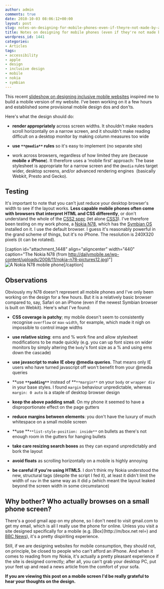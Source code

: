 ```yaml
---
author: admin
comments: true
date: 2010-10-03 08:06:12+00:00
layout: post
slug: notes-on-designing-for-mobile-phones-even-if-theyre-not-made-by-apple
title: Notes on designing for mobile phones (even if they're not made by Apple)
wordpress_id: 1441
categories:
- Articles
tags:
- accessibility
- apple
- design
- inclusive design
- mobile
- nokia
- symbian
---
```


This recent [slideshow on designing inclusive mobile websites](http://www.slideshare.net/bryanrieger/rethinking-the-mobile-web-by-yiibu) inspired me to build a mobile version of my website. I've been working on it a few hours and established some provisional mobile design dos and don'ts.

<!-- more -->

Here's what the design should do:



	
  * **render appropriately** across screen widths. It shouldn't make readers scroll horizontally on a narrow screen, and it shouldn't make reading difficult on a desktop monitor by making column measures too wide

	
  * **use **`**@media**`** rules** so it's easy to implement (no separate site)

	
  * work across browsers, regardless of how limited they are (because **mobile ≠ iPhone**). It therefore uses a ‘mobile first’ approach: The base stylesheet is appropriate for a narrow screen and the `@media` rules target wider, desktop screens, and/or advanced rendering engines  (basically Webkit, Presto and Gecko).




## Testing


It's important to note that you can't just reduce your desktop browser's width to see if the layout works. **Less capable mobile phones often come with browsers that interpret HTML and CSS differently**, or don't understand the whole of the [CSS2 spec](http://www.w3.org/TR/CSS2/) (let alone [CSS3](http://www.w3.org/TR/css3-roadmap/)). I've therefore been testing on my work phone, a [Nokia N78](http://www.gsmarena.com/nokia_n78-2254.php), which has the [Symbian OS](http://www.symbian.org/) installed on it. I use the default browser. I guess it's reasonably powerful in the grand scheme of things, but it's no iPhone. The resolution is 240X320 pixels (it can be rotated).

[caption id="attachment_1448" align="aligncenter" width="440" caption="The Nokia N78 (from http://dailymobile.se/wp-content/uploads/2008/11/nokia-n78-pictures12.jpg)"]![A Nokia N78 mobile phone](http://leonpaternoster.com/wp-content/uploads/2010/10/nokia.jpg)[/caption]


## Observations


Obviously my N78 doesn't represent all mobile phones and I've only been working on the design for a few hours. But it is a relatively basic browser compared to, say, Safari on an iPhone (even if the newest Symbian browser is built on Webkit). Here's what I've found:



	
  * **CSS coverage is patchy**; my mobile doesn't seem to consistently recognise `overflow` or `max-width`, for example, which made it nigh on impossible to control image widths

	
  * **use relative sizing**: ems and % work fine and allow stylesheet modifications to be made quickly (e.g. you can up font sizes on wider monitors by simply altering the `body`'s font size as a % and using ems down the cascade)

	
  * **use javascript to make IE obey @media queries**. That means only IE users who have turned javascript off won't benefit from your @media queries

	
  * **use **`**padding**`** instead of **`**margin**` on your `body` or `wrapper div` in your base styles. I found `margin` behaviour unpredictable, whereas `margin: 0 auto` is a staple of desktop browser design

	
  * **keep the above padding small**. On my phone it seemed to have a disproportionate effect on the page gutters

	
  * **reduce margins between elements**: you don't have the luxury of much whitespace on a small mobile screen

	
  * **use **`**list-style-position: inside**` on bullets as there's not enough room in the gutters for hanging bullets

	
  * **take care resizing search boxes** as they can expand unpredictably and bork the layout

	
  * **avoid floats** as scrolling horizontally on a mobile is highly annoying

	
  * **be careful if you're using HTML5**. I don't think my Nokia understood the new, structural tags (despite the script I fed it), at least it didn't limit the width of `nav` in the same way as it did `p` (which meant the layout leaked beyond the screen width in some circumstance)




## Why bother? Who actually browses on a small phone screen?


There's a good gmail app on my phone, so I don't need to visit gmail.com to get my email, which is all I really use the phone for online. Unless you visit a site designed specifically for a mobile (e.g. [Box](http://m/box.net rel=) and [BBC News](http://bbc.co.uk/news/mobile/)), it's a pretty dispiriting experience.

Still, if we are designing websites for mobile consumption, they should not, on principle, be closed to people who can't afford an iPhone. And when it comes to reading from my Nokia, it's actually a pretty pleasant experience if the site is designed correctly; after all, you can't grab your desktop PC, put your feet up and read a news article from the comfort of your sofa.

**If you are viewing this post on a mobile screen I'd be really grateful to hear your thoughts on the design.**
